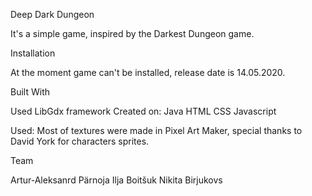 Deep Dark Dungeon

It's a simple game, inspired by the Darkest Dungeon game.

Installation

At the moment game can't be installed, release date is 14.05.2020.

Built With

Used LibGdx framework
Created on:
Java
HTML
CSS
Javascript

Used:
Most of textures were made in Pixel Art Maker, special thanks to David York for characters sprites.

Team

Artur-Aleksanrd Pärnoja
Ilja Boitšuk
Nikita Birjukovs